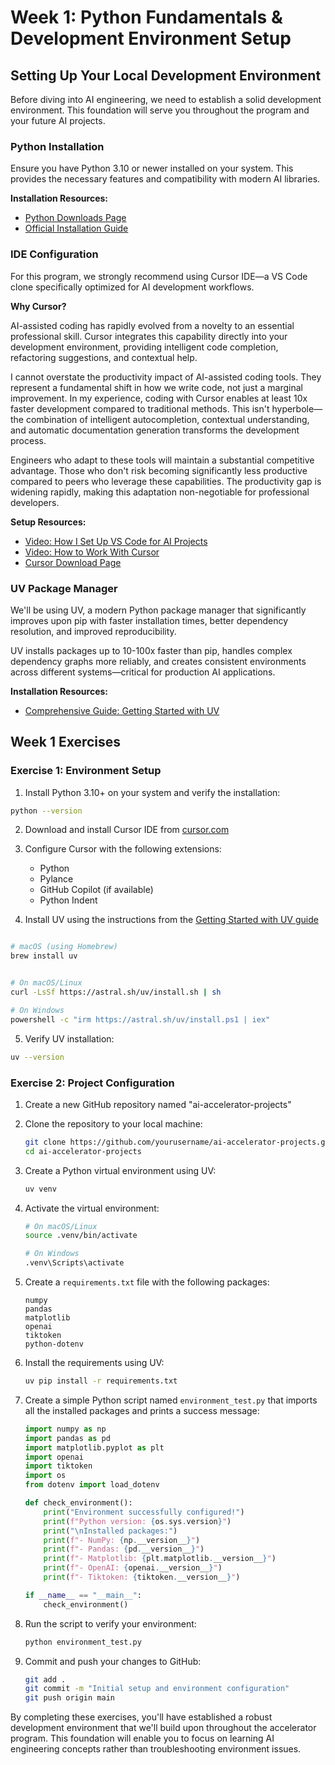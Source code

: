 # Week 1: Python Fundamentals & Development Environment Setup

## Setting Up Your Local Development Environment

Before diving into AI engineering, we need to establish a solid development environment. This foundation will serve you throughout the program and your future AI projects.

### Python Installation

Ensure you have Python 3.10 or newer installed on your system. This provides the necessary features and compatibility with modern AI libraries.

**Installation Resources:**
- [Python Downloads Page](https://www.python.org/downloads/)
- [Official Installation Guide](https://docs.python.org/3/using/index.html)

### IDE Configuration

For this program, we strongly recommend using Cursor IDE—a VS Code clone specifically optimized for AI development workflows.

**Why Cursor?**

AI-assisted coding has rapidly evolved from a novelty to an essential professional skill. Cursor integrates this capability directly into your development environment, providing intelligent code completion, refactoring suggestions, and contextual help.

I cannot overstate the productivity impact of AI-assisted coding tools. They represent a fundamental shift in how we write code, not just a marginal improvement. In my experience, coding with Cursor enables at least 10x faster development compared to traditional methods. This isn't hyperbole—the combination of intelligent autocompletion, contextual understanding, and automatic documentation generation transforms the development process.

Engineers who adapt to these tools will maintain a substantial competitive advantage. Those who don't risk becoming significantly less productive compared to peers who leverage these capabilities. The productivity gap is widening rapidly, making this adaptation non-negotiable for professional developers.

**Setup Resources:**
- [Video: How I Set Up VS Code for AI Projects](https://youtu.be/mpk4Q5feWaw)
- [Video: How to Work With Cursor](https://youtu.be/CqkZ-ybl3lg)
- [Cursor Download Page](https://cursor.sh/)

### UV Package Manager

We'll be using UV, a modern Python package manager that significantly improves upon pip with faster installation times, better dependency resolution, and improved reproducibility.

UV installs packages up to 10-100x faster than pip, handles complex dependency graphs more reliably, and creates consistent environments across different systems—critical for production AI applications.

**Installation Resources:**
- [Comprehensive Guide: Getting Started with UV](https://daveebbelaar.com/blog/2024/03/20/getting-started-with-uv-the-ultra-fast-python-package-manager/)

## Week 1 Exercises

### Exercise 1: Environment Setup

1. Install Python 3.10+ on your system and verify the installation:

```bash
python --version
```

2. Download and install Cursor IDE from [cursor.com](https://cursor.com)

3. Configure Cursor with the following extensions:
   - Python
   - Pylance
   - GitHub Copilot (if available)
   - Python Indent

4. Install UV using the instructions from the [Getting Started with UV guide](https://daveebbelaar.com/blog/2024/03/20/getting-started-with-uv-the-ultra-fast-python-package-manager/)
   
```bash

# macOS (using Homebrew)
brew install uv


# On macOS/Linux
curl -LsSf https://astral.sh/uv/install.sh | sh

# On Windows
powershell -c "irm https://astral.sh/uv/install.ps1 | iex"
```

5. Verify UV installation:

```bash
uv --version
   ```

### Exercise 2: Project Configuration

1. Create a new GitHub repository named "ai-accelerator-projects"

2. Clone the repository to your local machine:
   ```bash
   git clone https://github.com/yourusername/ai-accelerator-projects.git
   cd ai-accelerator-projects
   ```

3. Create a Python virtual environment using UV:
   ```bash
   uv venv
   ```

4. Activate the virtual environment:
   ```bash
   # On macOS/Linux
   source .venv/bin/activate
   
   # On Windows
   .venv\Scripts\activate
   ```

5. Create a `requirements.txt` file with the following packages:
   ```
   numpy
   pandas
   matplotlib
   openai
   tiktoken
   python-dotenv
   ```

6. Install the requirements using UV:
   ```bash
   uv pip install -r requirements.txt
   ```

7. Create a simple Python script named `environment_test.py` that imports all the installed packages and prints a success message:

   ```python
   import numpy as np
   import pandas as pd
   import matplotlib.pyplot as plt
   import openai
   import tiktoken
   import os
   from dotenv import load_dotenv
   
   def check_environment():
       print("Environment successfully configured!")
       print(f"Python version: {os.sys.version}")
       print("\nInstalled packages:")
       print(f"- NumPy: {np.__version__}")
       print(f"- Pandas: {pd.__version__}")
       print(f"- Matplotlib: {plt.matplotlib.__version__}")
       print(f"- OpenAI: {openai.__version__}")
       print(f"- Tiktoken: {tiktoken.__version__}")
   
   if __name__ == "__main__":
       check_environment()
   ```

8. Run the script to verify your environment:
   ```bash
   python environment_test.py
   ```

9. Commit and push your changes to GitHub:
   ```bash
   git add .
   git commit -m "Initial setup and environment configuration"
   git push origin main
   ```

By completing these exercises, you'll have established a robust development environment that we'll build upon throughout the accelerator program. This foundation will enable you to focus on learning AI engineering concepts rather than troubleshooting environment issues.